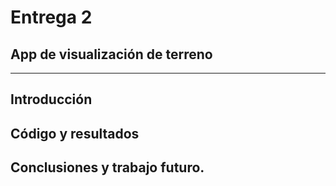 # Entrega 2

## App de visualización de terreno

***
## Introducción 



## Código y resultados






## Conclusiones y trabajo futuro.

